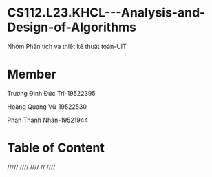 # CS112.L23.KHCL---Analysis-and-Design-of-Algorithms

Nhóm Phân tích và thiết kế thuật toán-UIT

# Member 
Trương Đình Đức Trí-19522395  

Hoàng Quang Vũ-19522530  

Phan Thành Nhân-19521944  


# Table of Content
/////
////
////
//
////
